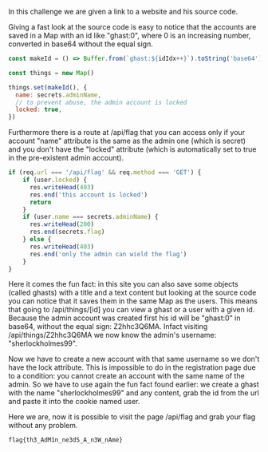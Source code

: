 In this challenge we are given a link to a website and his source code.

Giving a fast look at the source code is easy to notice that the accounts are saved in a Map with an id like "ghast:0", where 0 is an increasing number, converted in base64 without the equal sign.

```javascript
const makeId = () => Buffer.from(`ghast:${idIdx++}`).toString('base64').replace(/=/g, '')

const things = new Map()

things.set(makeId(), {
  name: secrets.adminName,
  // to prevent abuse, the admin account is locked
  locked: true,
})
```

Furthermore there is a route at /api/flag that you can access only if your account "name" attribute is the same as the admin one (which is secret) and you don't have the "locked" attribute (which is automatically set to true in the pre-existent admin account).

```javascript
if (req.url === '/api/flag' && req.method === 'GET') {
    if (user.locked) {
      res.writeHead(403)
      res.end('this account is locked')
      return
    }
    if (user.name === secrets.adminName) {
      res.writeHead(200)
      res.end(secrets.flag)
    } else {
      res.writeHead(403)
      res.end('only the admin can wield the flag')
    }
}
```

Here it comes the fun fact: in this site you can also save some objects (called ghasts) with a title and a text content but looking at the source code you can notice that it saves them in the same Map as the users. This means that going to /api/things/[id] you can view a ghast or a user with a given id. Because the admin account was created first his id will be "ghast:0" in base64, without the equal sign: Z2hhc3Q6MA. Infact visiting /api/things/Z2hhc3Q6MA we now know the admin's username: "sherlockholmes99".

Now we have to create a new account with that same username so we don't have the lock attribute. This is impossible to do in the registration page due to a condition: you cannot create an account with the same name of the admin. So we have to use again the fun fact found earlier: we create a ghast with the name "sherlockholmes99" and any content, grab the id from the url and paste it into the cookie named user.

Here we are, now it is possible to visit the page /api/flag and grab your flag without any problem.

```
flag{th3_AdM1n_ne3dS_A_n3W_nAme}
```
